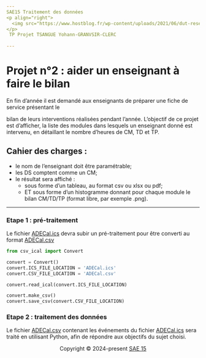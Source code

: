 ```yaml
---
SAE15 Traitement des données                                                                                                                            
<p align="right"> 
  <img src="https://www.hostblog.fr/wp-content/uploads/2021/06/dut-reseaux-telecommunication-840x400.jpg" width="300" />
</p> 
 TP Projet TSANGUE Yohann-GRANVSIR-CLERC                                    
 
---
```

# Projet n°2 : aider un enseignant à faire le bilan  

En fin d’année il est demandé aux enseignants de préparer une fiche de service présentant le                    
 

bilan de leurs interventions réalisées pendant l’année. L’objectif de ce projet est d’afficher,
la liste des modules dans lesquels un enseignant donné est intervenu, en détaillant le nombre
d’heures de CM, TD et TP.  
## Cahier des charges :  
- le nom de l’enseignant doit être paramétrable;  
- les DS comptent comme un CM;  
- le résultat sera affiché :  
    - sous forme d’un tableau, au format csv ou xlsx ou pdf;  
    - ET sous forme d’un histogramme donnant pour chaque module le bilan CM/TD/TP (format libre, par exemple .png).  
---
### Etape 1 : pré-traitement  
Le fichier [ADECal.ics](https://github.com/ytsangue/SAE105_Projet/blob/main/ADECal.ics) devra subir un pré-traitement pour être converti au format [ADECal.csv](https://github.com/ytsangue/SAE105_Projet/blob/main/ADECal.csv)

```python
from csv_ical import Convert

convert = Convert()
convert.ICS_FILE_LOCATION = 'ADECal.ics'
convert.CSV_FILE_LOCATION = 'ADECal.csv'

convert.read_ical(convert.ICS_FILE_LOCATION)

convert.make_csv()
convert.save_csv(convert.CSV_FILE_LOCATION)
```
### Etape 2 : traitement des données  
Le fichier [ADECal.csv](https://github.com/ytsangue/SAE105_Projet/blob/main/ADECal.csv)
 contenant les événements du fichier [ADECal.ics](https://github.com/ytsangue/SAE105_Projet/blob/main/ADECal.ics) sera traité en utilisant
Python, afin de répondre aux objectifs du sujet choisi.





<p align="center">
  Copyright &copy; 2024-present <a href="https://github.com/ytsangue/SAE105_Projet" target="_blank">SAE 15 </a>
</p>

